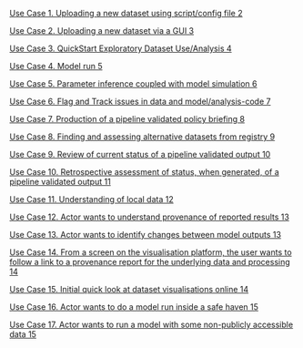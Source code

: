 [Use Case 1. Uploading a new dataset using script/config file
2](#use-case-1.-pre-process-and-upload-a-new-dataset-using-scriptconfig-file)

[Use Case 2. Uploading a new dataset via a GUI
3](#use-case-2.-uploading-a-new-dataset-via-a-gui)

[Use Case 3. QuickStart Exploratory Dataset Use/Analysis
4](#use-case-3.-quickstart-exploratory-dataset-useanalysis)

[Use Case 4. Model run 5](#use-case-4.-model-run)

[Use Case 5. Parameter inference coupled with model simulation
6](#use-case-5.-parameter-inference-coupled-with-model-simulation)

[Use Case 6. Flag and Track issues in data and model/analysis-code
7](#use-case-6.-flag-and-track-issues-in-data-and-modelanalysis-code)

[Use Case 7. Production of a pipeline validated policy briefing
8](#use-case-7.-production-of-a-pipeline-validated-policy-briefing)

[Use Case 8. Finding and assessing alternative datasets from registry
9](#use-case-8.-finding-and-assessing-alternative-datasets-from-registry)

[Use Case 9. Review of current status of a pipeline validated output
10](#use-case-9.-review-of-current-status-of-a-pipeline-validated-output)

[Use Case 10. Retrospective assessment of status, when generated, of a
pipeline validated output
11](#use-case-10.-retrospective-assessment-of-status-when-generated-of-a-pipeline-validated-output)

[Use Case 11. Understanding of local data
12](#use-case-11.-understanding-of-local-data)

[Use Case 12. Actor wants to understand provenance of reported results
13](#use-case-12.-actor-wants-to-understand-provenance-of-reported-results)

[Use Case 13. Actor wants to identify changes between model outputs
13](#use-case-13.-actor-wants-to-identify-changes-between-model-outputs)

[Use Case 14. From a screen on the visualisation platform, the user
wants to follow a link to a provenance report for the underlying data
and processing
14](#use-case-14.-from-a-screen-on-the-visualisation-platform-the-user-wants-to-follow-a-link-to-a-provenance-report-for-the-underlying-data-and-processing)

[Use Case 15. Initial quick look at dataset visualisations online
14](#use-case-15.-initial-quick-look-at-dataset-visualisations-online)

[Use Case 16. Actor wants to do a model run inside a safe haven
15](#use-case-16.-actor-wants-to-do-a-model-run-inside-a-safe-haven)

[Use Case 17. Actor wants to run a model with some non-publicly
accessible data
15](#use-case-17.-actor-wants-to-run-a-model-with-some-non-publicly-accessible-data)